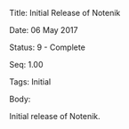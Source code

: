 Title:  Initial Release of Notenik

Date:   06 May 2017

Status: 9 - Complete

Seq:    1.00

Tags:   Initial

Body:   
 
Initial release of Notenik.


